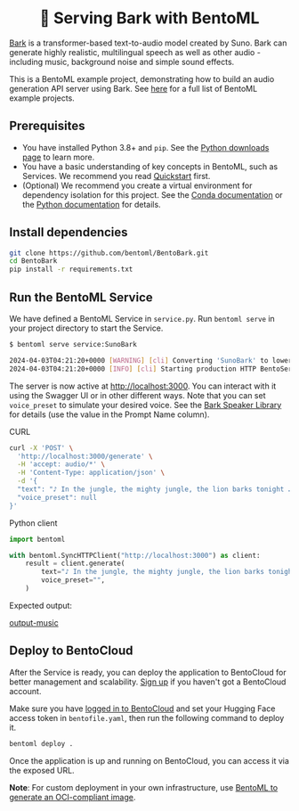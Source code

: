 <div align="center">
    <h1 align="center">🎵 Serving Bark with BentoML</h1>
</div>

[Bark](https://github.com/suno-ai/bark) is a transformer-based text-to-audio model created by Suno. Bark can generate highly realistic, multilingual speech as well as other audio - including music, background noise and simple sound effects.

This is a BentoML example project, demonstrating how to build an audio generation API server using Bark. See [here](https://github.com/bentoml/BentoML?tab=readme-ov-file#%EF%B8%8F-what-you-can-build-with-bentoml) for a full list of BentoML example projects.

## Prerequisites

- You have installed Python 3.8+ and `pip`. See the [Python downloads page](https://www.python.org/downloads/) to learn more.
- You have a basic understanding of key concepts in BentoML, such as Services. We recommend you read [Quickstart](https://docs.bentoml.com/en/1.2/get-started/quickstart.html) first.
- (Optional) We recommend you create a virtual environment for dependency isolation for this project. See the [Conda documentation](https://conda.io/projects/conda/en/latest/user-guide/tasks/manage-environments.html) or the [Python documentation](https://docs.python.org/3/library/venv.html) for details.

## Install dependencies

```bash
git clone https://github.com/bentoml/BentoBark.git
cd BentoBark
pip install -r requirements.txt
```

## Run the BentoML Service

We have defined a BentoML Service in `service.py`. Run `bentoml serve` in your project directory to start the Service.

```bash
$ bentoml serve service:SunoBark

2024-04-03T04:21:20+0000 [WARNING] [cli] Converting 'SunoBark' to lowercase: 'sunobark'.
2024-04-03T04:21:20+0000 [INFO] [cli] Starting production HTTP BentoServer from "service:SunoBark" listening on http://localhost:3000 (Press CTRL+C to quit)
```

The server is now active at [http://localhost:3000](http://localhost:3000/). You can interact with it using the Swagger UI or in other different ways. Note that you can set `voice_preset` to simulate your desired voice. See the [Bark Speaker Library](https://suno-ai.notion.site/8b8e8749ed514b0cbf3f699013548683?v=bc67cff786b04b50b3ceb756fd05f68c) for details (use the value in the Prompt Name column).

CURL

```bash
curl -X 'POST' \
  'http://localhost:3000/generate' \
  -H 'accept: audio/*' \
  -H 'Content-Type: application/json' \
  -d '{
  "text": "♪ In the jungle, the mighty jungle, the lion barks tonight ♪",
  "voice_preset": null
}'
```

Python client

```python
import bentoml

with bentoml.SyncHTTPClient("http://localhost:3000") as client:
    result = client.generate(
        text="♪ In the jungle, the mighty jungle, the lion barks tonight ♪",
        voice_preset="",
    )
```

Expected output:

[output-music](/assets/output-bark.wav)

## Deploy to BentoCloud

After the Service is ready, you can deploy the application to BentoCloud for better management and scalability. [Sign up](https://www.bentoml.com/) if you haven't got a BentoCloud account.

Make sure you have [logged in to BentoCloud](https://docs.bentoml.com/en/latest/bentocloud/how-tos/manage-access-token.html) and set your Hugging Face access token in `bentofile.yaml`, then run the following command to deploy it.

```bash
bentoml deploy .
```

Once the application is up and running on BentoCloud, you can access it via the exposed URL.

**Note**: For custom deployment in your own infrastructure, use [BentoML to generate an OCI-compliant image](https://docs.bentoml.com/en/latest/guides/containerization.html).

